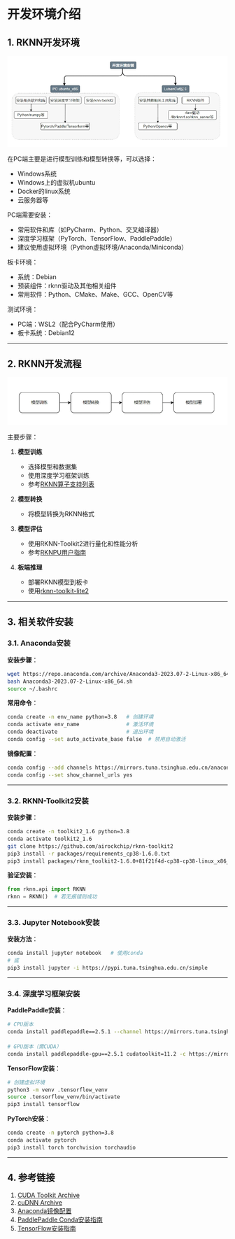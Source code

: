 



#  开发环境介绍

## 1. RKNN开发环境

![图片](./static/47827620-16A4-4EE1-BABF-0F90EBDF4E75.png)

在PC端主要是进行模型训练和模型转换等，可以选择：
- Windows系统
- Windows上的虚拟机ubuntu
- Docker的linux系统
- 云服务器等

PC端需要安装：
- 常用软件和库（如PyCharm、Python、交叉编译器）
- 深度学习框架（PyTorch、TensorFlow、PaddlePaddle）
- 建议使用虚拟环境（Python虚拟环境/Anaconda/Miniconda）

板卡环境：
- 系统：Debian
- 预装组件：rknn驱动及其他相关组件
- 常用软件：Python、CMake、Make、GCC、OpenCV等

测试环境：
- PC端：WSL2（配合PyCharm使用）
- 板卡系统：Debian12

---

## 2. RKNN开发流程

![流程](./static/5B65A818-D593-43B9-9632-66B97B4F3CB6.png)

主要步骤：
1. **模型训练**
   - 选择模型和数据集
   - 使用深度学习框架训练
   - 参考[RKNN算子支持列表](https://github.com/airockchip/rknn-toolkit2/tree/master/doc)

2. **模型转换**
   - 将模型转换为RKNN格式

3. **模型评估**
   - 使用RKNN-Toolkit2进行量化和性能分析
   - 参考[RKNPU用户指南](https://github.com/airockchip/rknn-toolkit2/tree/master/doc)

4. **板端推理**
   - 部署RKNN模型到板卡
   - 使用[rknn-toolkit-lite2](https://github.com/airockchip/rknn-toolkit2/tree/master/rknn-toolkit-lite2)

---

## 3. 相关软件安装

### 3.1. Anaconda安装
**安装步骤**：
```bash
wget https://repo.anaconda.com/archive/Anaconda3-2023.07-2-Linux-x86_64.sh
bash Anaconda3-2023.07-2-Linux-x86_64.sh
source ~/.bashrc
```

**常用命令**：
```bash
conda create -n env_name python=3.8   # 创建环境
conda activate env_name               # 激活环境
conda deactivate                      # 退出环境
conda config --set auto_activate_base false  # 禁用自动激活
```

**镜像配置**：
```bash
conda config --add channels https://mirrors.tuna.tsinghua.edu.cn/anaconda/pkgs/main
conda config --set show_channel_urls yes
```

---

### 3.2. RKNN-Toolkit2安装
**安装步骤**：
```bash
conda create -n toolkit2_1.6 python=3.8
conda activate toolkit2_1.6
git clone https://github.com/airockchip/rknn-toolkit2
pip3 install -r packages/requirements_cp38-1.6.0.txt
pip3 install packages/rknn_toolkit2-1.6.0+81f21f4d-cp38-cp38-linux_x86_64.whl
```

**验证安装**：
```python
from rknn.api import RKNN
rknn = RKNN()  # 若无报错则成功
```

---

### 3.3. Jupyter Notebook安装
**安装方法**：
```bash
conda install jupyter notebook   # 使用conda
# 或
pip3 install jupyter -i https://pypi.tuna.tsinghua.edu.cn/simple
```

---

### 3.4. 深度学习框架安装

**PaddlePaddle安装**：
```bash
# CPU版本
conda install paddlepaddle==2.5.1 --channel https://mirrors.tuna.tsinghua.edu.cn/anaconda/cloud/Paddle/

# GPU版本（需CUDA）
conda install paddlepaddle-gpu==2.5.1 cudatoolkit=11.2 -c https://mirrors.tuna.tsinghua.edu.cn/anaconda/cloud/Paddle/
```

**TensorFlow安装**：
```bash
# 创建虚拟环境
python3 -m venv .tensorflow_venv
source .tensorflow_venv/bin/activate
pip3 install tensorflow
```

**PyTorch安装**：
```bash
conda create -n pytorch python=3.8
conda activate pytorch
pip3 install torch torchvision torchaudio
```

---

## 4. 参考链接
1. [CUDA Toolkit Archive](https://developer.nvidia.com/cuda-toolkit-archive)
2. [cuDNN Archive](https://developer.nvidia.com/rdp/cudnn-archive)
3. [Anaconda镜像配置](https://mirrors.tuna.tsinghua.edu.cn/help/anaconda)
4. [PaddlePaddle Conda安装指南](https://www.paddlepaddle.org.cn/documentation/docs/zh/install/conda/linux-conda.html)
5. [TensorFlow安装指南](https://tensorflow.google.cn/install/pip?hl=zh-cn#conda)